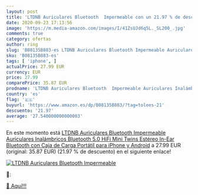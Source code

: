 ```yaml
---
layout: post
title: 'LTDNB Auriculares Bluetooth  Impermeable con un 21.97 % de descuento'
date: 2020-09-23 17:13:56
image: 'https://m.media-amazon.com/images/I/41ZsUJd6q5L._SL200_.jpg'
comments: true
category: ofertas
author: ring
slug: 'B08135B883-es LTDNB Auriculares Bluetooth Impermeable Auriculares...'
sku: 'B08135B883-es'
tags: [ 'iphone', ]
actualPrice: 27.99 EUR
currency: EUR
price: 27.99
comparePrice: 35.87 EUR
prodname: 'LTDNB Auriculares Bluetooth  Impermeable Auriculares Inalámbricos Bluetooth 5.0 HiFi Mini Twins Estéreo In-Ear Bluetooth con Caja de Carga Portátil para iPhone y Android'
country: 'es'
flag: '🇪🇸'
buyurl: 'https://www.amazon.es/dp/B08135B883/?tag=tolees-21'
descuento: '21.97'
average: '27.540000000000003'
---
```


En este momento está [LTDNB Auriculares Bluetooth  Impermeable Auriculares Inalámbricos Bluetooth 5.0 HiFi Mini Twins Estéreo In-Ear Bluetooth con Caja de Carga Portátil para iPhone y Android](https://www.amazon.es/dp/B08135B883/?tag=tolees-21) a 27.99 EUR (original: 35.87 EUR) (21.97 %  de descuento) en el siguiente enlace!

[![LTDNB Auriculares Bluetooth  Impermeable](https://m.media-amazon.com/images/I/41ZsUJd6q5L._SL200_.jpg)](https://www.amazon.es/dp/B08135B883/?tag=tolees-21)

🔎:


[🛒 Aquí!!!](https://www.amazon.es/dp/B08135B883/?tag=tolees-21)
